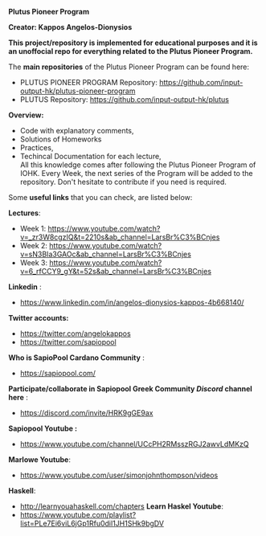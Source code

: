 **Plutus Pioneer Program**

**Creator: Kappos Angelos-Dionysios**

**This project/repository is implemented for educational purposes and it is an unoffocial repo for everything related to the Plutus Pioneer Program.**

The **main repositories** of the Plutus Pioneer Program can be found here:

- PLUTUS PIONEER PROGRAM Repository: https://github.com/input-output-hk/plutus-pioneer-program
- PLUTUS Repository: https://github.com/input-output-hk/plutus

**Overview:**
- Code with explanatory comments,
- Solutions of Homeworks
- Practices, 
- Techincal Documentation for each lecture,  
All this knowledge comes after following the Plutus Pioneer Program of IOHK.
Every Week, the next series of the Program will be added to the repository.
Don't hesitate to contribute if you need is required.

Some **useful links** that you can check, are listed below:

**Lectures**: 
- Week 1: https://www.youtube.com/watch?v=_zr3W8cgzIQ&t=2210s&ab_channel=LarsBr%C3%BCnjes
- Week 2: https://www.youtube.com/watch?v=sN3BIa3GAOc&ab_channel=LarsBr%C3%BCnjes
- Week 3: https://www.youtube.com/watch?v=6_rfCCY9_gY&t=52s&ab_channel=LarsBr%C3%BCnjes

**Linkedin** :
- https://www.linkedin.com/in/angelos-dionysios-kappos-4b668140/

**Twitter accounts:**
- https://twitter.com/angelokappos
- https://twitter.com/sapiopool

**Who is SapioPool Cardano Community** :
- https://sapiopool.com/

**Participate/collaborate in Sapiopool Greek Community *Discord* channel here** :
- https://discord.com/invite/HRK9gGE9ax

**Sapiopool Youtube :**
- https://www.youtube.com/channel/UCcPH2RMsszRGJ2awvLdMKzQ

**Marlowe Youtube**:
- https://www.youtube.com/user/simonjohnthompson/videos

**Haskell**:
- http://learnyouahaskell.com/chapters
**Learn Haskel Youtube**:
- https://www.youtube.com/playlist?list=PLe7Ei6viL6jGp1Rfu0dil1JH1SHk9bgDV